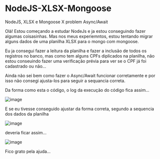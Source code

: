 # NodeJS-XLSX-Mongoose
NodeJS, XLSX e Mongoose X problem Async/Await


Olá! Estou começando a estudar NodeJs e ja estou conseguindo fazer algumas coisasinhas. Mas nos meus experiemntos, estou tentando migrar alguns dados de uma planilha XLSX para o mongo com mongoose.

Eu ja consegui fazer a leitura da planilha e fazer a inclusão de todos os registros no banco, mas como tem alguns CPFs diplicados na planilha, não estou conseuindo fazer uma verificação prévia para ver se o CPF já foi cadastrado ou não...


Ainda não sei bem como fazer o Async/Await funcionar corretamente e por isso não consegi ajusta-los para seguir a sequancia correta.

Da forma como esta o código, o log da execução do código fica assim...

![image](https://user-images.githubusercontent.com/52167139/178641646-fbc67cdb-209b-4f4d-b9f7-88919ae1b70c.png)

E se eu tivesse conseguido ajustar da forma correta, segundo a sequencia dos dados da planilha

![image](https://user-images.githubusercontent.com/52167139/178643335-dd8d093c-79af-4c61-83ff-70338459d8ac.png)

deveria ficar assim... 

![image](https://user-images.githubusercontent.com/52167139/178641703-353a6275-9d0f-4d4b-9d20-6aa1e5605b37.png)

Fico grato pela ajuda...

